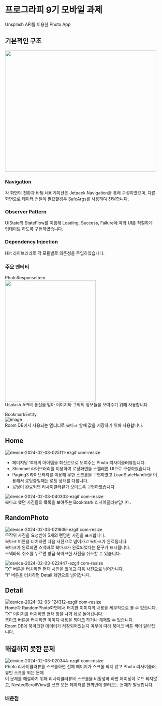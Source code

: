 # 프로그라피 9기 모바일 과제
Unsplash API를 이용한 Photo App

## 기본적인 구조

<img src="https://github.com/rnqhqaltjs/9th-aos-prography-quest/assets/86480696/d26b0ba4-344d-4e7c-a98b-2bda1096108f" width="500" height="400"/>


### Navigation  
각 화면의 전환과 바텀 네비게이션은 Jetpack Navigation을 통해 구성하였으며, 다른 화면으로 데이터 전달이 필요할경우 SafeArgs를 사용하여 전달합니다.  

### Observer Pattern  
UIState와 StateFlow를 이용해 Loading, Success, Failure에 따라 UI를 적절하게 업데이트 하도록 구현하였습니다.

### Dependency Injection  
Hilt 라이브러리로 각 모듈별로 의존성을 주입하였습니다.  

### 주요 엔티티  
PhotoResponseItem  
<img src="https://github.com/rnqhqaltjs/9th-aos-prography-quest/assets/86480696/fdd9b2f6-3f74-460f-9e1b-f52322055d00" width="300" height="400"/>  
Usplash API의 통신을 받아 이미지와 그외의 정보들을 보여주기 위해 사용합니다.

BookmarkEntity  
![image](https://github.com/rnqhqaltjs/9th-aos-prography-quest/assets/86480696/28dd8992-17c6-4a66-9b63-eaa0ee8bf0a3)  
Room DB에서 사용되는 엔티티로 북마크 할때 값을 저장하기 위해 사용합니다.

## Home
![device-2024-02-03-025111-ezgif com-resize](https://github.com/rnqhqaltjs/9th-aos-prography-quest/assets/86480696/81cdce87-6e77-49e7-8932-0bcdd946d021)  
* 페이지당 10개의 아이템을 최신순으로 보여주는 Photo 리사이클러뷰입니다.
* Shimmer 라이브러리를 이용하여 로딩화면을 스켈레톤 UI으로 구성하였습니다.
* Paging3 라이브러리를 이용해 무한 스크롤을 구현하였고 LoadStateHandle을 이용해서 로딩중일때는 로딩 상태를 다룹니다.
* 로딩이 완료되면 리사이클러뷰가 보이도록 구현하였습니다.

![device-2024-02-03-040303-ezgif com-resize](https://github.com/rnqhqaltjs/9th-aos-prography-quest/assets/86480696/e505362f-35a2-4211-91c5-f0cad51ef6cf)  
북마크 했던 사진들의 목록을 보여주는 Bookmark 리사이클러뷰입니다.  

## RandomPhoto
![device-2024-02-03-021606-ezgif com-resize](https://github.com/rnqhqaltjs/9th-aos-prography-quest/assets/86480696/57fec832-6ebc-4515-9cae-ff9b9bf1e6e7)  
무작위 사진을 요청받아 5개의 랜덤한 사진을 표시합니다.  
북마크 버튼을 터치하면 다음 사진으로 넘어가고 북마크가 완료됩니다.  
북마크가 완료되면 스낵바로 북마크가 완료되었다는 문구가 표시됩니다.  
스낵바의 취소를 누르면 방금 북마크한 사진을 취소할 수 있습니다.  

![device-2024-02-03-022447-ezgif com-resize](https://github.com/rnqhqaltjs/9th-aos-prography-quest/assets/86480696/c0e97393-5f1b-44f6-b4c5-d17c6cc43edd)  
"X" 버튼을 터치하면 현재 사진을 없애고 다음 사진으로 넘어갑니다.  
"i" 버튼을 터치하면 Detail 화면으로 넘어갑니다.

## Detail
![device-2024-02-03-124312-ezgif com-resize](https://github.com/rnqhqaltjs/9th-aos-prography-quest/assets/86480696/4aa47603-1df5-4226-8188-b30512b3c2d9)  
Home과 RandomPhoto화면에서 터치한 이미지의 내용을 세부적으로 볼 수 있습니다.  
"X" 이미지를 터치하면 현재 창을 나가 뒤로 돌아갑니다.  
북마크 버튼을 터치하면 이미지 내용을 북마크 하거나 해제할 수 있습니다.  
Room DB에 북마크한 데이터가 저장되어있는지 여부에 따라 북마크 버튼 색이 달라집니다.  

## 해결하지 못한 문제

![device-2024-02-03-020344-ezgif com-resize](https://github.com/rnqhqaltjs/9th-aos-prography-quest/assets/86480696/6ad2e9c9-1150-41f2-831c-b4151f894fdc)  
Photo 리사이클러뷰를 스크롤하면 전체 페이지가 스크롤 되지 않고 Photo 리사이클러뷰만 스크롤 되는 문제  
이 문제를 해결하기 위해 리사이클러뷰의 스크롤을 비활성화 하면 페이징이 로드 되지않고, NestedScrollView를 쓰면 모든 데이터를 한꺼번에 불러오는 문제가 발생합니다.

### 배운점
